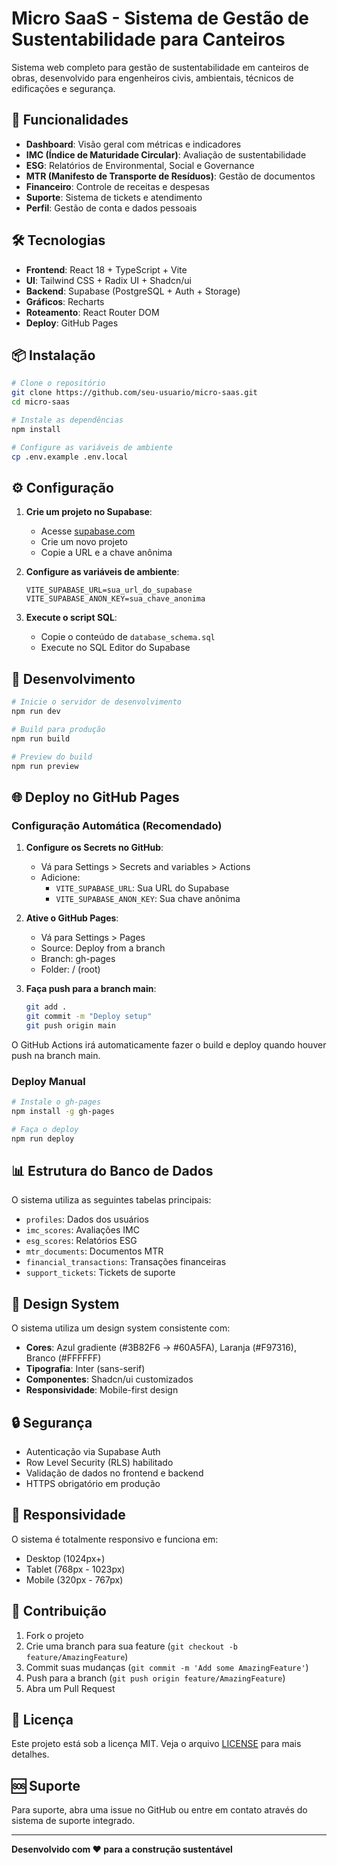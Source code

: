 # Micro SaaS - Sistema de Gestão de Sustentabilidade para Canteiros

Sistema web completo para gestão de sustentabilidade em canteiros de obras, desenvolvido para engenheiros civis, ambientais, técnicos de edificações e segurança.

## 🚀 Funcionalidades

- **Dashboard**: Visão geral com métricas e indicadores
- **IMC (Índice de Maturidade Circular)**: Avaliação de sustentabilidade
- **ESG**: Relatórios de Environmental, Social e Governance
- **MTR (Manifesto de Transporte de Resíduos)**: Gestão de documentos
- **Financeiro**: Controle de receitas e despesas
- **Suporte**: Sistema de tickets e atendimento
- **Perfil**: Gestão de conta e dados pessoais

## 🛠️ Tecnologias

- **Frontend**: React 18 + TypeScript + Vite
- **UI**: Tailwind CSS + Radix UI + Shadcn/ui
- **Backend**: Supabase (PostgreSQL + Auth + Storage)
- **Gráficos**: Recharts
- **Roteamento**: React Router DOM
- **Deploy**: GitHub Pages

## 📦 Instalação

```bash
# Clone o repositório
git clone https://github.com/seu-usuario/micro-saas.git
cd micro-saas

# Instale as dependências
npm install

# Configure as variáveis de ambiente
cp .env.example .env.local
```

## ⚙️ Configuração

1. **Crie um projeto no Supabase**:
   - Acesse [supabase.com](https://supabase.com)
   - Crie um novo projeto
   - Copie a URL e a chave anônima

2. **Configure as variáveis de ambiente**:
   ```env
   VITE_SUPABASE_URL=sua_url_do_supabase
   VITE_SUPABASE_ANON_KEY=sua_chave_anonima
   ```

3. **Execute o script SQL**:
   - Copie o conteúdo de `database_schema.sql`
   - Execute no SQL Editor do Supabase

## 🚀 Desenvolvimento

```bash
# Inicie o servidor de desenvolvimento
npm run dev

# Build para produção
npm run build

# Preview do build
npm run preview
```

## 🌐 Deploy no GitHub Pages

### Configuração Automática (Recomendado)

1. **Configure os Secrets no GitHub**:
   - Vá para Settings > Secrets and variables > Actions
   - Adicione:
     - `VITE_SUPABASE_URL`: Sua URL do Supabase
     - `VITE_SUPABASE_ANON_KEY`: Sua chave anônima

2. **Ative o GitHub Pages**:
   - Vá para Settings > Pages
   - Source: Deploy from a branch
   - Branch: gh-pages
   - Folder: / (root)

3. **Faça push para a branch main**:
   ```bash
   git add .
   git commit -m "Deploy setup"
   git push origin main
   ```

O GitHub Actions irá automaticamente fazer o build e deploy quando houver push na branch main.

### Deploy Manual

```bash
# Instale o gh-pages
npm install -g gh-pages

# Faça o deploy
npm run deploy
```

## 📊 Estrutura do Banco de Dados

O sistema utiliza as seguintes tabelas principais:

- `profiles`: Dados dos usuários
- `imc_scores`: Avaliações IMC
- `esg_scores`: Relatórios ESG
- `mtr_documents`: Documentos MTR
- `financial_transactions`: Transações financeiras
- `support_tickets`: Tickets de suporte

## 🎨 Design System

O sistema utiliza um design system consistente com:

- **Cores**: Azul gradiente (#3B82F6 → #60A5FA), Laranja (#F97316), Branco (#FFFFFF)
- **Tipografia**: Inter (sans-serif)
- **Componentes**: Shadcn/ui customizados
- **Responsividade**: Mobile-first design

## 🔒 Segurança

- Autenticação via Supabase Auth
- Row Level Security (RLS) habilitado
- Validação de dados no frontend e backend
- HTTPS obrigatório em produção

## 📱 Responsividade

O sistema é totalmente responsivo e funciona em:
- Desktop (1024px+)
- Tablet (768px - 1023px)
- Mobile (320px - 767px)

## 🤝 Contribuição

1. Fork o projeto
2. Crie uma branch para sua feature (`git checkout -b feature/AmazingFeature`)
3. Commit suas mudanças (`git commit -m 'Add some AmazingFeature'`)
4. Push para a branch (`git push origin feature/AmazingFeature`)
5. Abra um Pull Request

## 📄 Licença

Este projeto está sob a licença MIT. Veja o arquivo [LICENSE](LICENSE) para mais detalhes.

## 🆘 Suporte

Para suporte, abra uma issue no GitHub ou entre em contato através do sistema de suporte integrado.

---

**Desenvolvido com ❤️ para a construção sustentável**

